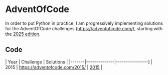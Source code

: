 # AdventOfCode

In order to put Python in practice, I am progressively implementing solutions for the AdventOfCode challenges (<https://adventofcode.com/>), starting with the [2025 edition](https://adventofcode.com/2015/). 

## Code

| Year | Challenge | Solutions |
|-------|--------------|----------------]
| 2015 | <https://adventofcode.com/2015/> | [2015](2015) |




